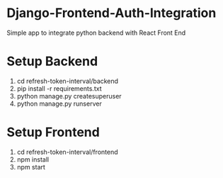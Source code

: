 # Django-Frontend-Auth-Integration
Simple app to integrate python backend with React Front End

# Setup Backend
1. cd refresh-token-interval/backend
2. pip install -r requirements.txt
3. python manage.py createsuperuser
4.  python manage.py runserver

# Setup Frontend

1. cd refresh-token-interval/frontend
2. npm install
3. npm start

